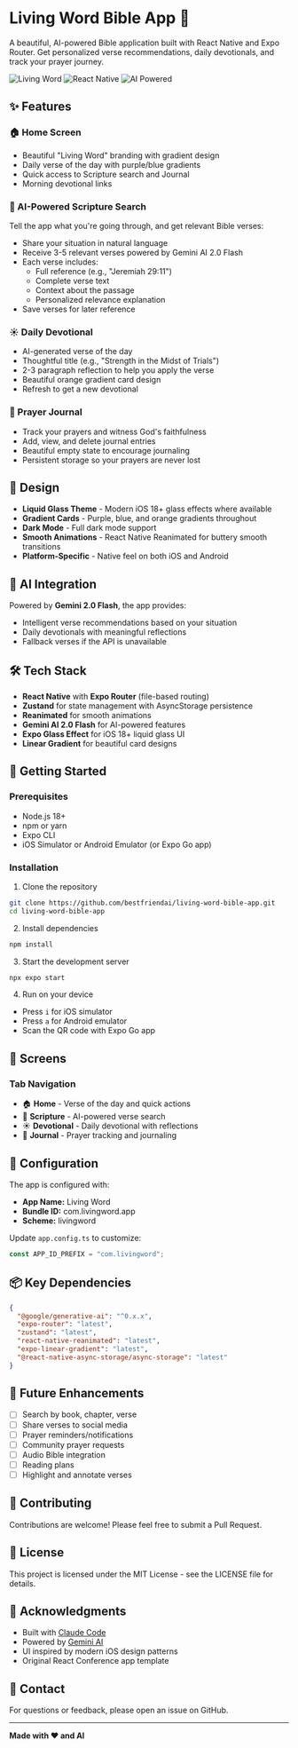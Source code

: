 # Living Word Bible App 📖

A beautiful, AI-powered Bible application built with React Native and Expo Router. Get personalized verse recommendations, daily devotionals, and track your prayer journey.

![Living Word](https://img.shields.io/badge/Status-Active-success)
![React Native](https://img.shields.io/badge/React%20Native-Expo-blue)
![AI Powered](https://img.shields.io/badge/AI-Gemini%202.0-purple)

## ✨ Features

### 🏠 Home Screen
- Beautiful "Living Word" branding with gradient design
- Daily verse of the day with purple/blue gradients
- Quick access to Scripture search and Journal
- Morning devotional links

### 📖 AI-Powered Scripture Search
Tell the app what you're going through, and get relevant Bible verses:
- Share your situation in natural language
- Receive 3-5 relevant verses powered by Gemini AI 2.0 Flash
- Each verse includes:
  - Full reference (e.g., "Jeremiah 29:11")
  - Complete verse text
  - Context about the passage
  - Personalized relevance explanation
- Save verses for later reference

### ☀️ Daily Devotional
- AI-generated verse of the day
- Thoughtful title (e.g., "Strength in the Midst of Trials")
- 2-3 paragraph reflection to help you apply the verse
- Beautiful orange gradient card design
- Refresh to get a new devotional

### 📝 Prayer Journal
- Track your prayers and witness God's faithfulness
- Add, view, and delete journal entries
- Beautiful empty state to encourage journaling
- Persistent storage so your prayers are never lost

## 🎨 Design

- **Liquid Glass Theme** - Modern iOS 18+ glass effects where available
- **Gradient Cards** - Purple, blue, and orange gradients throughout
- **Dark Mode** - Full dark mode support
- **Smooth Animations** - React Native Reanimated for buttery smooth transitions
- **Platform-Specific** - Native feel on both iOS and Android

## 🤖 AI Integration

Powered by **Gemini 2.0 Flash**, the app provides:
- Intelligent verse recommendations based on your situation
- Daily devotionals with meaningful reflections
- Fallback verses if the API is unavailable

## 🛠 Tech Stack

- **React Native** with **Expo Router** (file-based routing)
- **Zustand** for state management with AsyncStorage persistence
- **Reanimated** for smooth animations
- **Gemini AI 2.0 Flash** for AI-powered features
- **Expo Glass Effect** for iOS 18+ liquid glass UI
- **Linear Gradient** for beautiful card designs

## 🚀 Getting Started

### Prerequisites
- Node.js 18+
- npm or yarn
- Expo CLI
- iOS Simulator or Android Emulator (or Expo Go app)

### Installation

1. Clone the repository
```bash
git clone https://github.com/bestfriendai/living-word-bible-app.git
cd living-word-bible-app
```

2. Install dependencies
```bash
npm install
```

3. Start the development server
```bash
npx expo start
```

4. Run on your device
- Press `i` for iOS simulator
- Press `a` for Android emulator
- Scan the QR code with Expo Go app

## 📱 Screens

### Tab Navigation
- 🏠 **Home** - Verse of the day and quick actions
- 📖 **Scripture** - AI-powered verse search
- ☀️ **Devotional** - Daily devotional with reflections
- 📝 **Journal** - Prayer tracking and journaling

## 🔧 Configuration

The app is configured with:
- **App Name:** Living Word
- **Bundle ID:** com.livingword.app
- **Scheme:** livingword

Update `app.config.ts` to customize:
```typescript
const APP_ID_PREFIX = "com.livingword";
```

## 📦 Key Dependencies

```json
{
  "@google/generative-ai": "^0.x.x",
  "expo-router": "latest",
  "zustand": "latest",
  "react-native-reanimated": "latest",
  "expo-linear-gradient": "latest",
  "@react-native-async-storage/async-storage": "latest"
}
```

## 🎯 Future Enhancements

- [ ] Search by book, chapter, verse
- [ ] Share verses to social media
- [ ] Prayer reminders/notifications
- [ ] Community prayer requests
- [ ] Audio Bible integration
- [ ] Reading plans
- [ ] Highlight and annotate verses

## 🤝 Contributing

Contributions are welcome! Please feel free to submit a Pull Request.

## 📄 License

This project is licensed under the MIT License - see the LICENSE file for details.

## 🙏 Acknowledgments

- Built with [Claude Code](https://claude.com/claude-code)
- Powered by [Gemini AI](https://deepmind.google/technologies/gemini/)
- UI inspired by modern iOS design patterns
- Original React Conference app template

## 📧 Contact

For questions or feedback, please open an issue on GitHub.

---

**Made with ❤️ and AI**
